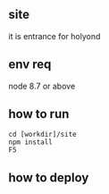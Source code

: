 ## site
it is entrance for holyond

## env req
node 8.7 or above



## how to run
    cd [workdir]/site
    npm install
    F5

## how to deploy
